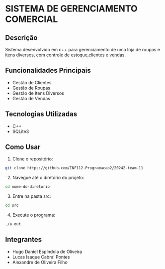 # SISTEMA DE GERENCIAMENTO COMERCIAL

## Descrição
Sistema desenvolvido em c++ para gerenciamento de uma loja de roupas e itens diversos, com controle de estoque,clientes e vendas.

## Funcionalidades Principais
- Gestão de Clientes
- Gestão de Roupas
- Gestão de Itens Diversos
- Gestão de Vendas

## Tecnologias Utilizadas
- C++
- SQLite3

## Como Usar
1. Clone o repositório:
```bash
git clone https://github.com/INF112-Programacao2/20242-team-11
```

2. Navegue até o diretório do projeto:
```bash
cd nome-do-diretorio
```

3. Entre na pasta src:
```bash
cd src
```

4. Execute o programa:
```bash
./a.out
```

## Integrantes
- Hugo Daniel Espíndola de Oliveira
- Lucas Isaque Cabral Pontes
- Alexandre de Oliveira Filho
